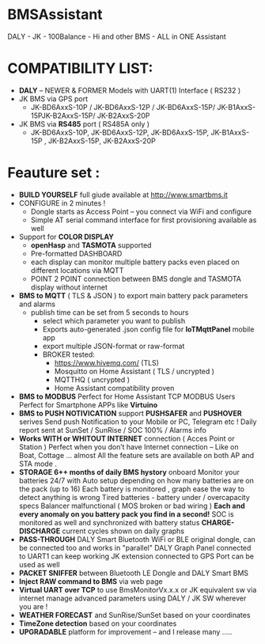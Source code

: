 # BMSAssistant
DALY - JK - 100Balance - Hi and other BMS - ALL in ONE Assistant

# COMPATIBILITY LIST:
-  **DALY** – NEWER & FORMER Models with UART(1) Interface ( RS232 )
-  JK BMS via GPS port
    -  JK-BD6AxxS-10P / JK-BD6AxxS-12P / JK-BD6AxxS-15P/ JK-B1AxxS-15PJK-B2AxxS-15P/ JK-B2AxxS-20P
-  JK BMS via **RS485** port ( RS485A only )
    -  JK-BD6AxxS-10P, JK-BD6AxxS-12P, JK-BD6AxxS-15P, JK-B1AxxS-15P , JK-B2AxxS-15P, JK-B2AxxS-20P

# Feauture set :
- **BUILD YOURSELF** full giude available at http://www.smartbms.it
-	CONFIGURE in 2 minutes !
    -	Dongle starts as Access Point – you connect via WiFi and configure
    -	Simple AT serial command interface for first provisioning available as well
-	Support for **COLOR DISPLAY**
    - **openHasp** and **TASMOTA** supported
    - Pre-formatted DASHBOARD
    - each display can monitor multiple battery packs even placed on different locations via MQTT
    - POINT 2 POINT connection between BMS dongle and TASMOTA display without internet
-	**BMS to MQTT**  ( TLS & JSON ) to export main battery pack parameters and alarms
    - publish time can be set from 5 seconds to hours
	  - select which parameter you want to publish
	  - Exports auto-generated .json config file for **IoTMqttPanel** mobile app
	  - export multiple JSON-format or raw-format
	  - BROKER tested:
	      - https://www.hivemq.com/ (TLS)
	      - Mosquitto on Home Assistant ( TLS / uncrypted )
	      - MQTTHQ ( uncrypted )
	      - Home Assistant compatibility proven
-	**BMS to MODBUS**
	Perfect for Home Assistant TCP MODBUS Users
	Perfect for Smartphone APPs like **Virtuino** 
-	**BMS to PUSH NOTIVICATION**
      support **PUSHSAFER** and **PUSHOVER** serives
      Send push Notification to your Mobile or PC, Telegram etc !
	    Daily report sent at SunSet / SunRise / SOC 100% / Alarms info
-	**Works WITH or WHITOUT INTERNET** connection ( Acces Point or Station )
	    Perfect when you don’t have Internet connection – Like on Boat, Cottage …
	    almost All the feature sets are available on both AP and STA mode .
- **STORAGE 6++ months of daily BMS hystory** onboard
      Monitor your batteries 24/7 with 
	    Auto setup depending on how many batteries are on the pack (up to 16)
	    Each battery is monitored , graph ease the way to detect anything is wrong
	    Tired batteries -  battery under / overcapacity specs
	    Balancer malfunctional ( MOS broken or bad wiring )
	    **Each and every anomaly on you battery pack you find in a second!**
	    SOC is monitored as well and synchronized with battery status
      **CHARGE-DISCHARGE** current cycles shown on daily graphs
-	**PASS-THROUGH**
      DALY Smart Bluetooth WiFi or BLE original dongle, can be connected too and works in "parallel"
 	    DALY Graph Panel connected to UART1 can keep working
 	    JK extension connected to GPS Port can be used as well
-	**PACKET SNIFFER** between Bluetooth LE Dongle and DALY Smart BMS
- **Inject RAW command to BMS** via web page
-	**Virtual UART over TCP** to use BmsMonitorVx.x.x or JK equivalent sw via internet
    manage advanced parameters using DALY / JK SW wherever you are !
-	**WEATHER FORECAST** and SunRise/SunSet based on your coordinates
-	**TimeZone detection** based on your coordinates
-	**UPGRADABLE** platform for improvement – and I release many …..

